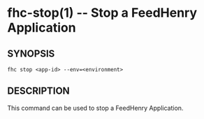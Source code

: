 fhc-stop(1) -- Stop a FeedHenry Application
===========================================

## SYNOPSIS

    fhc stop <app-id> --env=<environment>
    
## DESCRIPTION

This command can be used to stop a FeedHenry Application.

